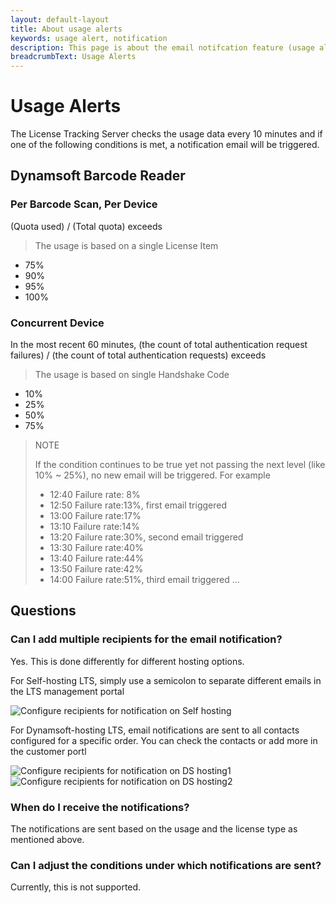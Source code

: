 ```yaml
---
layout: default-layout
title: About usage alerts
keywords: usage alert, notification
description: This page is about the email notifcation feature (usage alerts) of Dynamsoft License Tracking Server
breadcrumbText: Usage Alerts
---
```


# Usage Alerts

The License Tracking Server checks the usage data every 10 minutes and if one of the following conditions is met, a notification email will be triggered.

## Dynamsoft Barcode Reader

### Per Barcode Scan, Per Device  

(Quota used) / (Total quota) exceeds 

> The usage is based on a single License Item

* 75%
* 90%
* 95%
* 100%

### Concurrent Device

In the most recent 60 minutes, (the count of total authentication request failures) / (the count of total authentication requests) exceeds

> The usage is based on single Handshake Code

* 10%
* 25%
* 50%
* 75%

> NOTE
>  
> If the condition continues to be true yet not passing the next level (like 10% ~ 25%), no new email will be triggered. For example
> * 12:40 Failure rate: 8%
> * 12:50 Failure rate:13%, first email triggered
> * 13:00 Failure rate:17%
> * 13:10 Failure rate:14%
> * 13:20 Failure rate:30%, second email triggered
> * 13:30 Failure rate:40%
> * 13:40 Failure rate:44%
> * 13:50 Failure rate:42%
> * 14:00 Failure rate:51%, third email triggered
> ...

## Questions

### Can I add multiple recipients for the email notification?

Yes. This is done differently for different hosting options.

For Self-hosting LTS, simply use a semicolon to separate different emails in the LTS management portal

![Configure recipients for notification on Self hosting]({{site.assets}imgs/usagealerts-001.png})

For Dynamsoft-hosting LTS, email notifications are sent to all contacts configured for a specific order. You can check the contacts or add more in the customer portl

![Configure recipients for notification on DS hosting1]({{site.assets}imgs/usagealerts-002.png})
![Configure recipients for notification on DS hosting2]({{site.assets}imgs/usagealerts-003.png})

### When do I receive the notifications?

The notifications are sent based on the usage and the license type as mentioned above.

### Can I adjust the conditions under which notifications are sent?

Currently, this is not supported.
